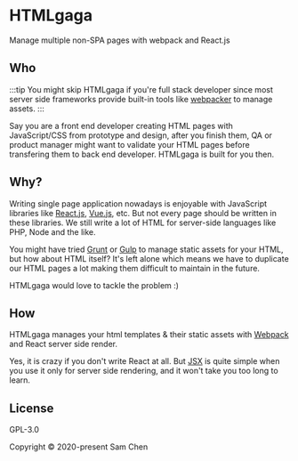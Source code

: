 # HTMLgaga

Manage multiple non-SPA pages with webpack and React.js

## Who

:::tip
You might skip HTMLgaga if you're full stack developer since most server side frameworks provide built-in tools like [webpacker](https://github.com/rails/webpacker) to manage assets.
:::

Say you are a front end developer creating HTML pages with JavaScript/CSS from prototype and design, after you finish them, QA or product manager might want to validate your HTML pages before transfering them to back end developer. HTMLgaga is built for you then.

## Why?

Writing single page application nowadays is enjoyable with JavaScript libraries like [React.js](https://reactjs.org/), [Vue.js](https://vuejs.org/), etc. But not every page should be written in these libraries. We still write a lot of HTML for server-side languages like PHP, Node and the like.

You might have tried [Grunt](https://gruntjs.com/) or [Gulp](https://gulpjs.com/) to manage static assets for your HTML, but how about HTML itself? It's left alone which means we have to duplicate our HTML pages a lot making them difficult to maintain in the future.

HTMLgaga would love to tackle the problem :)

## How

HTMLgaga manages your html templates & their static assets with [Webpack](https://webpack.js.org/) and React server side render.

Yes, it is crazy if you don't write React at all. But [JSX](https://reactjs.org/docs/introducing-jsx.html) is quite simple when you use it only for server side rendering, and it won't take you too long to learn.

## License

GPL-3.0

Copyright © 2020-present Sam Chen
